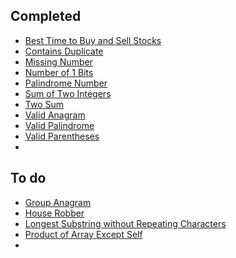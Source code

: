 ## Completed
- [Best Time to Buy and Sell Stocks](https://leetcode.com/problems/best-time-to-buy-and-sell-stock/)
- [Contains Duplicate](https://leetcode.com/problems/contains-duplicate/)
- [Missing Number](https://leetcode.com/problems/missing-number/)
- [Number of 1 Bits](https://leetcode.com/problems/number-of-1-bits/)
- [Palindrome Number](https://leetcode.com/problems/palindrome-number/)
- [Sum of Two Integers](https://leetcode.com/problems/sum-of-two-integers/)
- [Two Sum](https://leetcode.com/problems/two-sum/)
- [Valid Anagram](https://leetcode.com/problems/valid-anagram/)
- [Valid Palindrome](https://leetcode.com/problems/valid-palindrome/)
- [Valid Parentheses](https://leetcode.com/problems/valid-parentheses/)
- 

## To do
- [Group Anagram](https://leetcode.com/problems/group-anagrams/)
- [House Robber](https://leetcode.com/problems/house-robber/)
- [Longest Substring without Repeating Characters](https://leetcode.com/problems/longest-substring-without-repeating-characters/)
- [Product of Array Except Self](https://leetcode.com/problems/product-of-array-except-self/)
- 